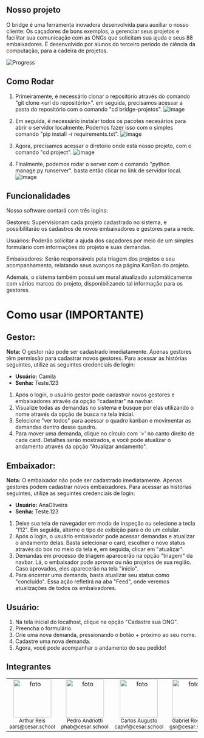 ## Nosso projeto

O bridge é uma ferramenta inovadora desenvolvida para auxiliar o nosso cliente: Os caçadores de bons exemplos, a gerenciar seus projetos e facilitar sua comunicação com as ONGs que solicitam sua ajuda e seus 88 embaixadores. É desenvolvido por alunos do terceiro período de ciência da computação, para a cadeira de projetos.

![Progress](https://progress-bar.dev/100/?title=completed)

## Como Rodar

1. Primeiramente, é necessário clonar o repositório através do comando "git clone <url do repositório>". em seguida, precisamos acessar a pasta do repositório com o comando "cd bridge-projetos".
![image](https://github.com/edmaaralencar/bridge-projetos/assets/117591564/1fbca312-9734-4b2b-bf09-5488720aa5a0)

3. Em seguida, é necessário instalar todos os pacotes necesários para abrir o servidor localmente. Podemos fazer isso com o simples comando "pip install -r requirements.txt".
![image](https://github.com/edmaaralencar/bridge-projetos/assets/117591564/c60560c9-7caf-4a56-a9e7-8cda90290e70)

4. Agora, precisamos acessar o diretório onde está nosso projeto, com o comando "cd project".
![image](https://github.com/edmaaralencar/bridge-projetos/assets/117591564/5421a28a-c3fa-408c-ae46-bc129982bfb7)

5. Finalmente, podemos rodar o server com o comando "python manage.py runserver". basta então clicar no link de servidor local.
![image](https://github.com/edmaaralencar/bridge-projetos/assets/117591564/cbb74392-e83a-4c7a-afbe-fabb43308893)

   
## Funcionalidades

Nosso software contará com três logins: 

Gestores: Supervisionam cada projeto cadastrado no sistema, e possibilitarão os cadastros de novos embaixadores e gestores para a rede.

Usuários: Poderão solicitar a ajuda dos caçadores por meio de um simples formulário com informações do projeto e suas demandas.

Embaixadores: Serão responsáveis pela triagem dos projetos e seu acompanhamento, relatando seus avanços na página KanBan do projeto.

Ademais, o sistema também possui um mural atualizado automáticamente com vários marcos do projeto, disponibilizando tal informação para os gestores.


# Como usar (IMPORTANTE)

## Gestor:
**Nota:** O gestor não pode ser cadastrado imediatamente. Apenas gestores têm permissão para cadastrar novos gestores. Para acessar as histórias seguintes, utilize as seguintes credenciais de login:
- **Usuário:** Camila
- **Senha:** Teste.123

1. Após o login, o usuário gestor pode cadastrar novos gestores e embaixadores através da opção "cadastrar" na navbar.
2. Visualize todas as demandas no sistema e busque por elas utilizando o nome através da opção de busca na tela inicial.
3. Selecione "ver todos" para acessar o quadro kanban e movimentar as demandas dentro desse quadro.
4. Para mover uma demanda, clique no círculo com '>' no canto direito de cada card. Detalhes serão mostrados, e você pode atualizar o andamento através da opção "Atualizar andamento".

## Embaixador:
**Nota:** O embaixador não pode ser cadastrado imediatamente. Apenas gestores podem cadastrar novos embaixadores. Para acessar as histórias seguintes, utilize as seguintes credenciais de login:
- **Usuário:** AnaOliveira
- **Senha:** Teste.123

1. Deixe sua tela de navegador em modo de inspeção ou selecione a tecla "f12". Em seguida, alterne o tipo de exibição para o de um celular.
2. Após o login, o usuário embaixador pode acessar demandas e atualizar o andamento delas. Basta selecionar o card, escolher o novo status através do box no meio da tela e, em seguida, clicar em "atualizar".
3. Demandas em processo de triagem aparecerão na opção "triagem" da navbar. Lá, o embaixador pode aprovar ou não projetos de sua região. Caso aprovados, eles aparecerão na tela "inicio".
4. Para encerrar uma demanda, basta atualizar seu status como "concluído". Essa ação refletirá na aba "Feed", onde veremos atualizações de todos os embaixadores.

## Usuário:
1. Na tela inicial do localhost, clique na opção "Cadastre sua ONG".
2. Preencha o formulário.
3. Crie uma nova demanda, pressionando o botão + próximo ao seu nome.
4. Cadastre uma nova demanda.
5. Agora, você pode acompanhar o andamento do seu pedido!



## Integrantes

<table>
  <tbody>
    <tr>
      <td align="center">
        <img src="https://github.com/arthurreis33.png" width="100" alt="foto" style="max-width: 100px;">
        <br>
        <sub>
          Arthur Reis
        </sub>
        <br>
        <sub>
          aars@cesar.school
        </sub>
      </td>
      <td align="center">
        <img src="https://github.com/pedroandriottii.png" width="100" alt="foto" style="max-width: 100px;">
        <br>
        <sub>
          Pedro Andriotti
        </sub>
        <br>
        <sub>
          phab@cesar.school
        </sub>
      </td>
      <td align="center">
        <img src="https://github.com/CarlosAugustoP.png" width="100" alt="foto" style="max-width: 100px;">
        <br>
        <sub>
          Carlos Augusto
        </sub>
        <br>
        <sub>
          capvf@cesar.school
        </sub>
      </td>
      <td align="center">
        <img src="https://github.com/grossiter04.png" width="100" alt="foto" style="max-width: 100px;">
        <br>
        <sub>
          Gabriel Rossiter
        </sub>
        <br>
        <sub>
          gsr@cesar.school
        </sub>
      </td>
       <td align="center">
        <img src="https://github.com/edmaaralencar.png" width="100" alt="foto" style="max-width: 100px;">
        <br>
        <sub>
          Edmar Alencar
        </sub>
        <br>
        <sub>
          era@cesar.school
        </sub>
      </td>
       <td align="center">
        <img src="https://github.com/luismingati.png" width="100" alt="foto" style="max-width: 100px;">
        <br>
        <sub>
          Luis Otavio
        </sub>
        <br>
        <sub>
          locm@cesar.school
        </sub>
      </td>
    </tr>
  </tbody>
</table>
